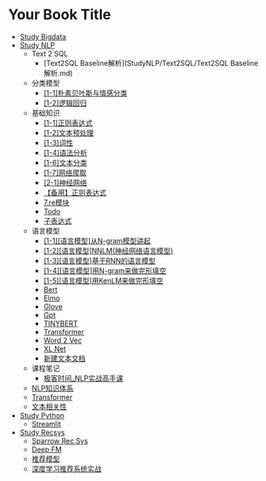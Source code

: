 # Your Book Title

- [Study Bigdata](StudyBigdata/README.md)
- [Study NLP](StudyNLP/README.md)
  - Text 2 SQL
    * [Text2SQL Baseline解析](StudyNLP/Text2SQL/Text2SQL Baseline解析.md)
  - 分类模型
    * [[1-1]朴素贝叶斯与情感分类](StudyNLP/分类模型/[1-1]朴素贝叶斯与情感分类.md)
    * [[1-2]逻辑回归](StudyNLP/分类模型/[1-2]逻辑回归.md)
  - 基础知识
    * [[1-1]正则表达式](StudyNLP/基础知识/[1-1]正则表达式.md)
    * [[1-2]文本预处理](StudyNLP/基础知识/[1-2]文本预处理.md)
    * [[1-3]词性](StudyNLP/基础知识/[1-3]词性.md)
    * [[1-4]语法分析](StudyNLP/基础知识/[1-4]语法分析.md)
    * [[1-6]文本分类](StudyNLP/基础知识/[1-6]文本分类.md)
    * [[1-7]网络爬取](StudyNLP/基础知识/[1-7]网络爬取.md)
    * [[2-1]神经网络](StudyNLP/基础知识/[2-1]神经网络.md)
    * [【备用】正则表达式](StudyNLP/基础知识/【备用】正则表达式.md)
    * [7.re模块](StudyNLP/基础知识/7.re模块.md)
    * [Todo](StudyNLP/基础知识/todo.md)
    * [子表达式](StudyNLP/基础知识/子表达式.md)
  - 语言模型
    * [[1-1][语言模型]从N-gram模型讲起](StudyNLP/语言模型/[1-1][语言模型]从N-gram模型讲起.md)
    * [[1-2][语言模型]NNLM(神经网络语言模型)](StudyNLP/语言模型/[1-2][语言模型]NNLM(神经网络语言模型).md)
    * [[1-3][语言模型]基于RNN的语言模型](StudyNLP/语言模型/[1-3][语言模型]基于RNN的语言模型.md)
    * [[1-4][语言模型]用N-gram来做完形填空](StudyNLP/语言模型/[1-4][语言模型]用N-gram来做完形填空.md)
    * [[1-5][语言模型]用KenLM来做完形填空](StudyNLP/语言模型/[1-5][语言模型]用KenLM来做完形填空.md)
    * [Bert](StudyNLP/语言模型/bert.md)
    * [Elmo](StudyNLP/语言模型/elmo.md)
    * [Glove](StudyNLP/语言模型/glove.md)
    * [Gpt](StudyNLP/语言模型/gpt.md)
    * [TINYBERT](StudyNLP/语言模型/TINYBERT.md)
    * [Transformer](StudyNLP/语言模型/transformer.md)
    * [Word 2 Vec](StudyNLP/语言模型/word2vec.md)
    * [XL Net](StudyNLP/语言模型/XLNet.md)
    * [新建文本文档](StudyNLP/语言模型/新建文本文档.md)
  - 课程笔记
    * [极客时间_NLP实战高手课](StudyNLP/课程笔记/极客时间_NLP实战高手课.md)
  * [NLP知识体系](StudyNLP/NLP知识体系.md)
  * [Transformer](StudyNLP/Transformer.md)
  * [文本相关性](StudyNLP/文本相关性.md)
- [Study Python](StudyPython/README.md)
  * [Streamlit](StudyPython/Streamlit.md)
- [Study Recsys](StudyRecsys/README.md)
  - [Sparrow Rec Sys](StudyRecsys/SparrowRecSys/README.md)
  * [Deep FM](StudyRecsys/DeepFM.md)
  * [推荐模型](StudyRecsys/推荐模型.md)
  * [深度学习推荐系统实战](StudyRecsys/深度学习推荐系统实战.md)
